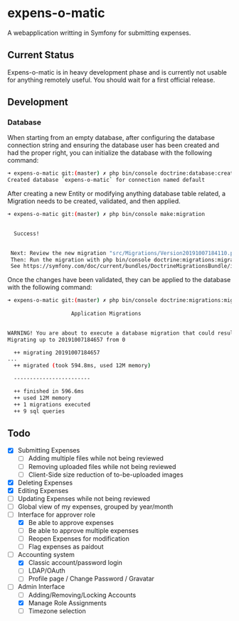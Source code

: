 # expens-o-matic
A webapplication writting in Symfony for submitting expenses.

## Current Status

Expens-o-matic is in heavy development phase and is currently not usable for anything remotely useful.
You should wait for a first official release.

## Development

### Database

When starting from an empty database, after configuring the database connection string and ensuring the database user has been created and had
the proper right, you can initialize the database with the following command:

```bash
➜ expens-o-matic git:(master) ✗ php bin/console doctrine:database:create
Created database `expens-o-matic` for connection named default
```

After creating a new Entity or modifying anything database table related, a Migration needs to be created, validated, and then applied.

```bash
➜ expens-o-matic git:(master) ✗ php bin/console make:migration

           
  Success! 
           

 Next: Review the new migration "src/Migrations/Version20191007184110.php"
 Then: Run the migration with php bin/console doctrine:migrations:migrate
 See https://symfony.com/doc/current/bundles/DoctrineMigrationsBundle/index.html
```

Once the changes have been validated, they can be applied to the database with the following command:

```bash
➜ expens-o-matic git:(master) ✗ php bin/console doctrine:migrations:migrate
                                                              
                    Application Migrations                    
                                                              

WARNING! You are about to execute a database migration that could result in schema changes and data loss. Are you sure you wish to continue? (y/n)y
Migrating up to 20191007184657 from 0

  ++ migrating 20191007184657
...
  ++ migrated (took 594.8ms, used 12M memory)

  ------------------------

  ++ finished in 596.6ms
  ++ used 12M memory
  ++ 1 migrations executed
  ++ 9 sql queries
```


## Todo

- [x] Submitting Expenses
  - [ ] Adding multiple files while not being reviewed
  - [ ] Removing uploaded files while not being reviewed
  - [ ] Client-Side size reduction of to-be-uploaded images
- [x] Deleting Expenses
- [x] Editing Expenses
- [ ] Updating Expenses while not being reviewed
- [ ] Global view of my expenses, grouped by year/month
- [ ] Interface for approver role
  - [x] Be able to approve expenses
  - [ ] Be able to approve multiple expenses
  - [ ] Reopen Expenses for modification
  - [ ] Flag expenses as paidout
- [ ] Accounting system
  - [x] Classic account/password login
  - [ ] LDAP/OAuth
  - [ ] Profile page / Change Password / Gravatar
- [ ] Admin Interface
  - [ ] Adding/Removing/Locking Accounts
  - [x] Manage Role Assignments
  - [ ] Timezone selection
